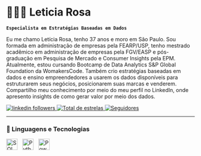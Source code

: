 # 👩🏻‍💻 Leticia Rosa

**`Especialista em Estratégias Baseadas em Dados`**

Eu me chamo Letícia Rosa, tenho 37 anos e moro em São Paulo. Sou formada em administração de empresas pela FEARP/USP, tenho mestrado acadêmico em administração de empresas pela FGV/EASP e pós-graduação em Pesquisa de Mercado e Consumer Insights pela EPM. Atualmente, estou cursando Bootcamp de Data Analytics S&P Global Foundation da WomakersCode. Também crio estratégias baseadas em dados e ensino empreendedores a usarem os dados disponíveis para estruturarem seus negócios, posicionarem suas marcas e venderem. Compartilho meu conhecimento por meio do meu perfil no LinkedIn, onde apresento insights de como gerar valor por meio dos dados.

<p align="left">
    <a href="https://www.linkedin.com/in/leticia-coelho-rosa/">
        <img 
            alt="linkedin followers" 
            title="Conecte-se comigo no LinkedIn" 
            src="https://img.shields.io/badge/Conectar-2500-%230077B5?style=for-the-badge&logo=linkedin&logoColor=white"
        />
    </a> 
    <a href="https://github.com/Larissakich?tab=repositories&sort=stargazers">
        <img 
            alt="Total de estrelas" 
            title="Total de estrelas GitHub" 
            src="https://custom-icon-badges.demolab.com/github/stars/leticia-a-rosa?color=55960c&style=for-the-badge&labelColor=488207&logo=star&label=estrelas"
        />
    </a>
    <a href="https://github.com/leticia-a-rosa?tab=followers">
        <img 
            alt="Seguidores" 
            title="Me siga no GitHub" 
            src="https://custom-icon-badges.demolab.com/github/followers/leticia-a-rosa?color=236ad3&labelColor=1155ba&style=for-the-badge&logo=github&label=Seguidores&logoColor=white"
        />
    </a>
</p>

---

### 🤖 Linguagens e Tecnologias

<img 
    align="left" 
    alt="SQL" 
    title="SQL"
    width="30px" 
    style="padding-right: 10px; margin-bottom: 10px;" 
    src="https://cdn.jsdelivr.net/gh/devicons/devicon/icons/mysql/mysql-original.svg" 
/>
<img 
    align="left" 
    alt="Python"
    title="Python" 
    width="30px" 
    style="padding-right: 10px; margin-bottom: 10px;" 
    src="https://cdn.jsdelivr.net/gh/devicons/devicon/icons/python/python-original.svg" 
/>
<img 
    align="left" 
    alt="Power BI" 
    title="Power BI"
    width="30px" 
    style="padding-right: 10px; margin-bottom: 10px;" 
    src="https://www.vectorlogo.zone/logos/microsoft_powerbi/microsoft_powerbi-icon.svg" 
/>

<br/>
<br/>
